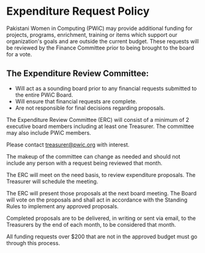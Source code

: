 # Expenditure Request Policy

Pakistani Women in Computing (PWiC) may provide additional funding for projects, programs, enrichment, training or items which support our organization's goals and are outside the current budget.  These requests will be reviewed by the Finance Committee prior to being brought to the board for a vote.   

## The Expenditure Review Committee:  

- Will act as a sounding board prior to any financial requests submitted to the entire PWiC Board. 
- Will ensure that financial requests are complete. 
- Are not responsible for final decisions regarding proposals. 
 
The Expenditure Review Committee (ERC) will consist of a minimum of 2 executive board members including at least one Treasurer.  The committee may also include PWiC members. 

Please contact treasurer@pwic.org with interest.

The makeup of the committee can change as needed and should not include any person with a request being reviewed that month. 

The ERC will meet on the need basis, to review expenditure proposals. The Treasurer will schedule the meeting.   

The ERC will present those proposals at the next board meeting. The Board will vote on the proposals and shall act in accordance with the Standing Rules to implement any approved proposals. 

Completed proposals are to be delivered, in writing or sent via email, to the Treasurers by the end of each month, to be considered that month.  

All funding requests over $200 that are not in the approved budget must go through this process. 
